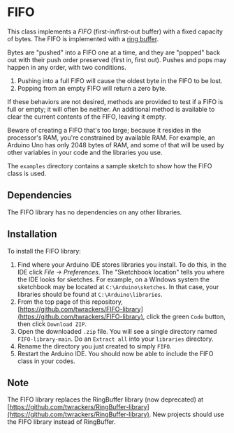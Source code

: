 # FIFO #

This class implements a _FIFO_ (first-in/first-out buffer) with a fixed capacity of bytes.  The FIFO is implemented with a [ring buffer](https://en.wikipedia.org/wiki/Circular_buffer "ring buffer").

Bytes are "pushed" into a FIFO one at a time, and they are "popped" back out with their push order preserved (first in, first out).  Pushes and pops may happen in any order, with two conditions.

1. Pushing into a full FIFO will cause the oldest byte in the FIFO to be lost.
2. Popping from an empty FIFO will return a zero byte.

If these behaviors are not desired, methods are provided to test if a FIFO is full or empty; it will often be neither.
An additional method is available to clear the current contents of the FIFO, leaving it empty.

Beware of creating a FIFO that's too large; because it resides in the processor's RAM, you're constrained by available RAM.  For example, an Arduino Uno has only 2048 bytes of RAM, and some of that will be used by other variables in your code and the libraries you use.

The `examples` directory contains a sample sketch to show how the FIFO class is used.

## Dependencies ##

The FIFO library has no dependencies on any other libraries.

## Installation ##

To install the FIFO library:

1. Find where your Arduino IDE stores libraries you install.  To do this, in the IDE click *File -> Preferences*.  The "Sketchbook location" tells you where the IDE looks for sketches.  For example, on a WIndows system the sketchbook may be located at `C:\Arduino\sketches`.  In that case, your libraries should be found at `C:\Arduino\libraries`.
2. From the top page of this repository, [https://github.com/twrackers/FIFO-library](https://github.com/twrackers/FIFO-library), click the green `Code` button, then click `Download ZIP`.
3. Open the downloaded `.zip` file.  You will see a single directory named `FIFO-library-main`.  Do an `Extract all` into your `libraries` directory.
4. Rename the directory you just created to simply `FIFO`.
5. Restart the Arduino IDE.  You should now be able to include the FIFO class in your codes.

## Note ##

The FIFO library replaces the RingBuffer library (now deprecated) at [https://github.com/twrackers/RingBuffer-library](https://github.com/twrackers/RingBuffer-library).  New projects should use the FIFO library instead of RingBuffer.